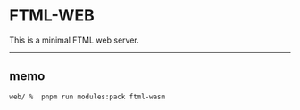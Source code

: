 # FTML-WEB

This is a minimal FTML web server.

----

## memo
```
web/ %  pnpm run modules:pack ftml-wasm
```
